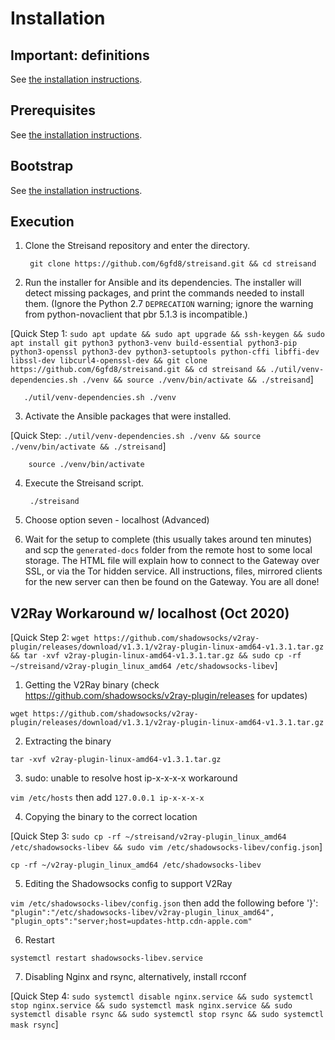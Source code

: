 # Installation

## Important: definitions ##

See [the installation instructions](installation.md).

## Prerequisites ##

See [the installation instructions](installation.md).

## Bootstrap ##

See [the installation instructions](installation.md).

## Execution ##

1. Clone the Streisand repository and enter the directory.

        git clone https://github.com/6gfd8/streisand.git && cd streisand

2. Run the installer for Ansible and its dependencies. The installer will detect missing packages, and print the commands needed to install them. (Ignore the Python 2.7 `DEPRECATION` warning; ignore the warning from python-novaclient that pbr 5.1.3 is incompatible.) 

[Quick Step 1: `sudo apt update && sudo apt upgrade && ssh-keygen && sudo apt install git python3 python3-venv build-essential python3-pip python3-openssl python3-dev python3-setuptools python-cffi libffi-dev libssl-dev libcurl4-openssl-dev && git clone https://github.com/6gfd8/streisand.git && cd streisand && ./util/venv-dependencies.sh ./venv && source ./venv/bin/activate && ./streisand`]

       ./util/venv-dependencies.sh ./venv

3. Activate the Ansible packages that were installed.

[Quick Step: `./util/venv-dependencies.sh ./venv && source ./venv/bin/activate && ./streisand`]

        source ./venv/bin/activate

4. Execute the Streisand script.

        ./streisand

5. Choose option seven - localhost (Advanced)
6. Wait for the setup to complete (this usually takes around ten minutes) and scp the `generated-docs` folder from the remote host to some local storage. The HTML file will explain how to connect to the Gateway over SSL, or via the Tor hidden service. All instructions, files, mirrored clients for the new server can then be found on the Gateway. You are all done!

## V2Ray Workaround w/ localhost (Oct 2020)

[Quick Step 2: `wget https://github.com/shadowsocks/v2ray-plugin/releases/download/v1.3.1/v2ray-plugin-linux-amd64-v1.3.1.tar.gz && tar -xvf v2ray-plugin-linux-amd64-v1.3.1.tar.gz && sudo cp -rf ~/streisand/v2ray-plugin_linux_amd64 /etc/shadowsocks-libev`]

1. Getting the V2Ray binary (check https://github.com/shadowsocks/v2ray-plugin/releases for updates)

`wget https://github.com/shadowsocks/v2ray-plugin/releases/download/v1.3.1/v2ray-plugin-linux-amd64-v1.3.1.tar.gz`

2. Extracting the binary

`tar -xvf v2ray-plugin-linux-amd64-v1.3.1.tar.gz`

3. sudo: unable to resolve host ip-x-x-x-x workaround

`vim /etc/hosts` then add `127.0.0.1 ip-x-x-x-x`

4. Copying the binary to the correct location

[Quick Step 3: `sudo cp -rf ~/streisand/v2ray-plugin_linux_amd64 /etc/shadowsocks-libev && sudo vim /etc/shadowsocks-libev/config.json`]

`cp -rf ~/v2ray-plugin_linux_amd64 /etc/shadowsocks-libev`

5. Editing the Shadowsocks config to support V2Ray

`vim /etc/shadowsocks-libev/config.json` then add the following before '}':
`"plugin":"/etc/shadowsocks-libev/v2ray-plugin_linux_amd64",
"plugin_opts":"server;host=updates-http.cdn-apple.com"`

6. Restart

`systemctl restart shadowsocks-libev.service`

7. Disabling Nginx and rsync, alternatively, install rcconf

[Quick Step 4: `sudo systemctl disable nginx.service && sudo systemctl stop nginx.service && sudo systemctl mask nginx.service && sudo systemctl disable rsync && sudo systemctl stop rsync && sudo systemctl mask rsync`]
